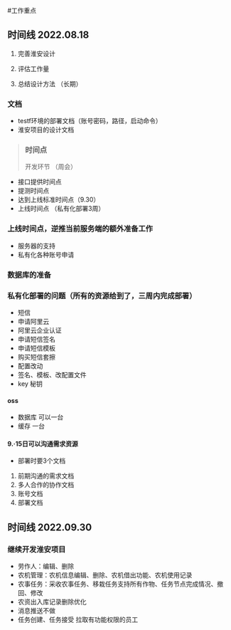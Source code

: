 #工作重点

## 时间线  2022.08.18
1. 完善淮安设计

2. 评估工作量

3. 总结设计方法 （长期）

### 文档
- testf环境的部署文档（账号密码，路径，启动命令）
- 淮安项目的设计文档
 
>### 时间点
>开发环节 （周会）
- 接口提供时间点
- 提测时间点
- 达到上线标准时间点（9.30）
- 上线时间点 （私有化部署3周）
 
### 上线时间点，逆推当前服务端的额外准备工作
- 服务器的支持
- 私有化各种账号申请

### 数据库的准备

### 私有化部署的问题（所有的资源给到了，三周内完成部署）
- 短信
- 申请阿里云
- 阿里云企业认证
- 申请短信签名
- 申请短信模板
- 购买短信套擦
- 配置改动
- 签名、模板、改配置文件
- key 秘钥

#### oss

- 数据库 可以一台
- 缓存 一台

#### 9.·15日可以沟通需求资源
- 部署时要3个文档
1. 前期沟通的需求文档
2. 多人合作的协作文档
3. 账号文档
4. 部署文档



## 时间线  2022.09.30
### 继续开发淮安项目
- 劳作人：编辑、删除
- 农机管理：农机信息编辑、删除、农机借出功能、农机使用记录
- 农事任务：采收农事任务、移栽任务支持所有作物、任务节点完成情况、撤回、修改
- 农资出入库记录删除优化
- 消息推送不做
- 任务创建、任务接受 拉取有功能权限的员工
 
